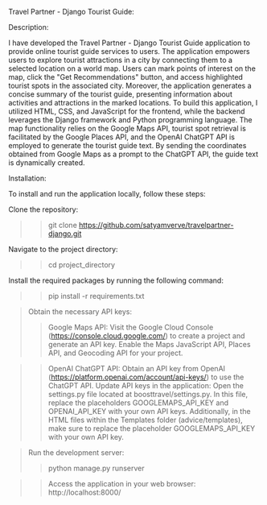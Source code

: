 Travel Partner - Django Tourist Guide:

Description:

I have developed the Travel Partner - Django Tourist Guide application to provide online tourist guide services to users. The application empowers users to explore tourist attractions in a city by connecting them to a selected location on a world map. Users can mark points of interest on the map, click the "Get Recommendations" button, and access highlighted tourist spots in the associated city. Moreover, the application generates a concise summary of the tourist guide, presenting information about activities and attractions in the marked locations. To build this application, I utilized HTML, CSS, and JavaScript for the frontend, while the backend leverages the Django framework and Python programming language. The map functionality relies on the Google Maps API, tourist spot retrieval is facilitated by the Google Places API, and the OpenAI ChatGPT API is employed to generate the tourist guide text. By sending the coordinates obtained from Google Maps as a prompt to the ChatGPT API, the guide text is dynamically created.


Installation:

To install and run the application locally, follow these steps:

Clone the repository:
>>git clone https://github.com/satyamverve/travelpartner-django.git

Navigate to the project directory:
>>cd project_directory

Install the required packages by running the following command:
>>pip install -r requirements.txt

>Obtain the necessary API keys:
>>Google Maps API: Visit the Google Cloud Console (https://console.cloud.google.com/) to create a project and generate an API key. Enable the Maps JavaScript API, Places API, and Geocoding API for your project.

>>OpenAI ChatGPT API: Obtain an API key from OpenAI (https://platform.openai.com/account/api-keys/) to use the ChatGPT API.
Update API keys in the application: Open the settings.py file located at boosttravel/settings.py. In this file, replace the placeholders GOOGLEMAPS_API_KEY and OPENAI_API_KEY with your own API keys. Additionally, in the HTML files within the Templates folder (advice/templates), make sure to replace the placeholder GOOGLEMAPS_API_KEY with your own API key.

>Run the development server:
>>python manage.py runserver

>>Access the application in your web browser: http://localhost:8000/